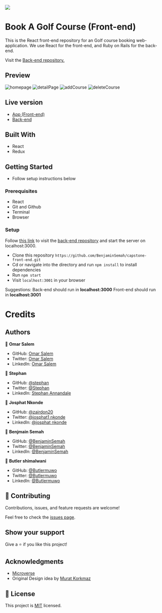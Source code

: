 ![](https://img.shields.io/badge/Microverse-blueviolet)

# Book A Golf Course (Front-end)

This is the React front-end repository for an Golf course booking web-application. We use React for the front-end, and Ruby on Rails for the back-end.

Visit the [Back-end repository.](https://github.com/omarsalem7/capstone-back-end)

## Preview

![homepage](https://user-images.githubusercontent.com/64237087/175143345-ee538384-06a1-4eff-8adc-d86da535d707.png)
![detailPage](https://user-images.githubusercontent.com/64237087/175143462-a41ff61e-c9ed-45c6-a06a-3812f7409fae.png)
![addCourse](https://user-images.githubusercontent.com/64237087/175143488-0a6d9acd-3e74-46b8-b504-f208e87ae033.png)
![deleteCourse](https://user-images.githubusercontent.com/64237087/175143504-3654f187-c9b0-40d1-842b-9cccbd938037.png)


## Live version

- [App (Front-end)]()
- [Back-end]()

## Built With
- React
- Redux

## Getting Started
- Follow setup instructions below

### Prerequisites

- React
- Git and Github
- Terminal
- Browser

### Setup

Follow [this link](https://github.com/omarsalem7/capstone-back-end) to visit the [back-end repository](https://github.com/omarsalem7/capstone-back-end.git) and start the server on localhost:3000.

- Clone this repository `https://github.com/BenjaminSemah/capstone-front-end.git`
- Cd or navigate into the directory and run `npm install` to install dependencies
- Run `npm start`
- Visit `localhost:3001` in your browser

Suggestions:
Back-end should run in **localhost:3000**
Front-end should run in **localhost:3001**

# Credits

## Authors

👤 **Omar Salem**

- GitHub: [Omar Salem](https://github.com/omarsalem7)
- Twitter: [Omar Salem](https://twitter.com/Omar80491499)
- LinkedIn: [Omar Salem](https://www.linkedin.com/in/omar-salem-a6945b177/)

👤 **Stephan**

- GitHub: [@stephan](https://github.com/sneeu-leeu)
- Twitter: [@Stephan](https://twitter.com/Stephan07484055)
- LinkedIn: [Stephan Annandale](https://www.linkedin.com/in/stephan-annandale-a4b4931a9/)
  
👤 **Josphat Nkonde**

- GitHub: [@zairdon20](https://github.com/zairdon20)
- Twitter: [@josphat1 nkonde](https://twitter.com/josphat-nkonde)
- LinkedIn: [@josphat nkonde](https://www.linkedin.com/in/josphat-nkonde)

👤 **Benjmain Semah**

- GitHub: [@BenjaminSemah](https://github.com/BenjaminSemah)
- Twitter: [@BenjaminSemah](https://twitter.com/BenjaminSemah)
- LinkedIn: [@BenjaminSemah](https://www.linkedin.com/in/benjaminsemah/)

👤 **Butler shimalwani**

- GitHub: [@Butlermuwo](https://github.com/butlermuwo)
- Twitter: [@Butlermuwo](https://twitter.com/ButlerMuwo)
- LinkedIn: [@Butlermuwo](https://www.linkedin.com/in/butlermuwo)
## 🤝 Contributing

Contributions, issues, and feature requests are welcome!

Feel free to check the [issues page](../../issues/).

## Show your support

Give a ⭐️ if you like this project!

## Acknowledgments

- [Microverse](https://www.microverse.org/)
- Original Design idea by [Murat Korkmaz](https://www.behance.net/gallery/26425031/Vespa-Responsive-Redesign)

## 📝 License

This project is [MIT](./MIT.md) licensed.
